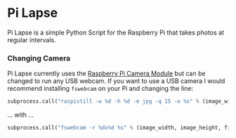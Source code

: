 # Pi Lapse

Pi Lapse is a simple Python Script for the Raspberry Pi that takes photos at regular intervals.

### Changing Camera
Pi Lapse currently uses the [Raspberry Pi Camera Module](http://www.raspberrypi.org/help/camera-module-setup/) but can be changed to run any USB webcam. If you want to use a USB camera I would recommend installing `fswebcam` on your Pi and changing the line:

```python
subprocess.call("raspistill -w %d -h %d -e jpg -q 15 -o %s" % (image_width, image_height, filename), shell = True)
```
... with ...

```python
subprocess.call("fswebcam -r %dx%d %s" % (image_width, image_height, filename), shell = True)
```
